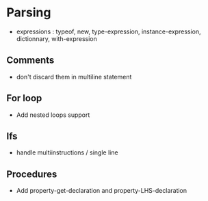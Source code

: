 # Parsing
 - expressions : typeof, new, type-expression, instance-expression, dictionnary, with-expression

## Comments
 - don't discard them in multiline statement

## For loop
  - Add nested loops support

## Ifs
 - handle multiinstructions / single line

## Procedures
 - Add property-get-declaration and property-LHS-declaration